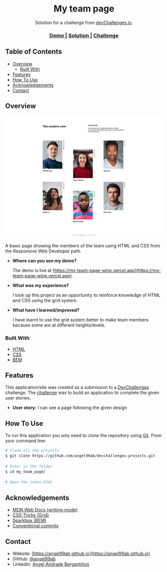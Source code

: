 <div align="center">
  <h1>My team page</h1>
</div>

<div align="center">
   Solution for a challenge from <a href="http://devchallenges.io" target="_blank">devChallenges.io</a>.
</div>

<div align="center">
  <h3>
    <a href="https://my-team-page-wine.vercel.app">
      Demo
    </a>
    <span> | </span>
    <a href="https://github.com/angel99ab/devchallenges-projects/tree/master/my_team_page">
      Solution
    </a>
    <span> | </span>
    <a href="https://devchallenges.io/challenges/hhmesazsqgKXrTkYkt0U">
      Challenge
    </a>
  </h3>
</div>

## Table of Contents

- [Overview](#overview)
  - [Built With](#built-with)
- [Features](#features)
- [How To Use](#how-to-use)
- [Acknowledgements](#acknowledgements)
- [Contact](#contact)

## Overview

![screenshot](./assets/previews/desktop.jpg)

A basic page showing the members of the team using HTML and CSS from the Responsive Web Developer path.

- **Where can you see my demo?**

  The demo is live at [https://my-team-page-wine.vercel.app](https://my-team-page-wine.vercel.app).

- **What was my experience?**

  I took up this project as an opportunity to reinforce knowledge of HTML and CSS using the grid system.

- **What have I learned/improved?**

  I have learnt to use the grid system better to make team members because some are at different heights/levels.

### Built With

- [HTML](https://developer.mozilla.org/en-US/docs/Web/HTML)
- [CSS](https://developer.mozilla.org/en-US/docs/Web/CSS)
- [BEM](https://getbem.com/introduction/)

## Features

This application/site was created as a submission to a [DevChallenges](https://devchallenges.io) challenge. The [challenge](https://devchallenges.io/challenges/hhmesazsqgKXrTkYkt0U) was to build an application to complete the given user stories.

- **User story:** I can see a page following the given design

## How To Use

To run this application you only need to clone the repository using [Git](https://git-scm.com). From your command line:

```bash
# Clone all the projects
$ git clone https://github.com/angel99ab/devchallenges-projects.git

# Enter in the folder
$ cd my_team_page/

# Open the index.html
```

## Acknowledgements

- [MDN Web Docs (writing-mode)](https://developer.mozilla.org/en-US/docs/Web/CSS/writing-mode)
- [CSS-Tricks (Grid)](https://css-tricks.com/snippets/css/complete-guide-grid/)
- [Sparkbox (BEM)](https://sparkbox.com/foundry/bem_by_example)
- [Conventional commits](https://www.conventionalcommits.org/en/v1.0.0)

## Contact

- Website: [https://angel99ab.github.io](https://angel99ab.github.io)
- GitHub: [@angel99ab](https://github.com/angel99ab)
- Linkedin: [Angel Andrade Bergantiños](https://www.linkedin.com/in/angel-andrade-berganti%C3%B1os-3791a7176/)
